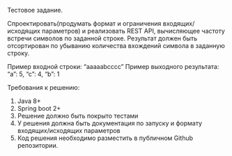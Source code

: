 Тестовое задание.

Спроектировать(продумать формат и ограничения входящих/исходящих параметров) и
реализовать REST API, вычисляющее частоту встречи символов по заданной строке.
Результат должен быть отсортирован по убыванию количества вхождений символа в
заданную строку.

Пример входной строки: “aaaaabcccc”
Пример выходного результата: “a”: 5, “c”: 4, “b”: 1

Требования к решению:
1) Java 8+
2) Spring boot 2+
3) Решение должно быть покрыто тестами
4) У решения должна быть документация по запуску и формату
   входящих/исходящих параметров
5) Код решения необходимо разместить в публичном Github репозитории.
